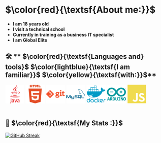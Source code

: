 # **$\color{red}{\textsf{About me:}}$**
- **I am 18 years old** 
- **I visit a technical school**
- **Currently in training as a business IT specialist**
- **I am Global Elite**


## :hammer_and_wrench: ** $\color{red}{\textsf{Languages and} tools}$ $\color{lightblue}{\textsf{I am familiar}}$ $\color{yellow}{\textsf{with:}}$**

<div>
  <img src="https://github.com/devicons/devicon/blob/master/icons/java/java-plain-wordmark.svg" title="Java" alt="Java" width="60" height="60"/>
  <img src="https://github.com/devicons/devicon/blob/master/icons/html5/html5-plain-wordmark.svg" title="Html5" alt="Html5" width="60" height="60"/>
  <img src="https://github.com/devicons/devicon/blob/master/icons/git/git-plain-wordmark.svg" title="Git" **alt="Git" width="60" height="60"/>
  <img src="https://github.com/devicons/devicon/blob/master/icons/mysql/mysql-plain-wordmark.svg" title="MySQL"  alt="MySQL" width="60" height="60"/>
  <img src="https://github.com/devicons/devicon/blob/master/icons/docker/docker-plain-wordmark.svg" title="Docker" alt="NodeJS" width="60" height="60"/>
  <img src="https://github.com/devicons/devicon/blob/master/icons/arduino/arduino-original-wordmark.svg" title="Arduino" alt="Html5" width="60" height="60"/>
  <img src="https://github.com/devicons/devicon/blob/master/icons/javascript/javascript-plain.svg" title="JavaScript" alt="JavaScript" width="60" height="60"/>

 
</div>

<br>

## :pushpin: **$\color{red}{\textsf{My Stats :}}$**
[![GitHub Streak](https://streak-stats.demolab.com?user=thomas5476&background=000000&border=FF0000&stroke=FF0000&ring=FF0000&fire=FF0000&currStreakNum=FF0000&sideNums=FF0000&currStreakLabel=FF0000&sideLabels=FF0000&dates=FF0000&excludeDaysLabel=FF0000)](https://git.io/streak-stats)
